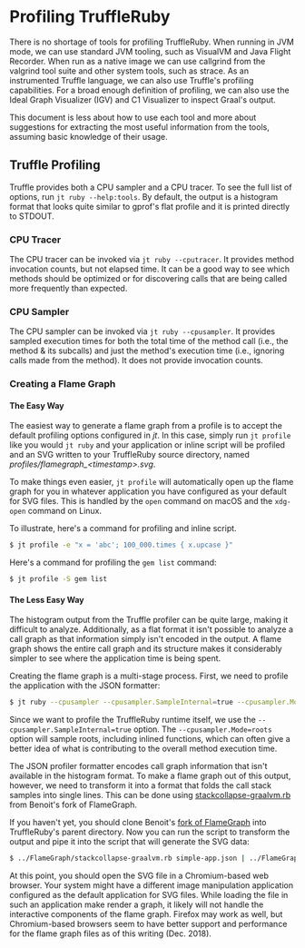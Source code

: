 # Profiling TruffleRuby

There is no shortage of tools for profiling TruffleRuby. When running in JVM mode, we can
use standard JVM tooling, such as VisualVM and Java Flight Recorder. When run as a native
image we can use callgrind from the valgrind tool suite and other system tools, such as
strace. As an instrumented Truffle language, we can also use Truffle's profiling
capabilities. For a broad enough definition of profiling, we can also use the Ideal Graph
Visualizer (IGV) and C1 Visualizer to inspect Graal's output.

This document is less about how to use each tool and more about suggestions for extracting
the most useful information from the tools, assuming basic knowledge of their usage.

## Truffle Profiling

Truffle provides both a CPU sampler and a CPU tracer. To see the full list of options, run
`jt ruby --help:tools`. By default, the output is a histogram format that looks quite
similar to gprof's flat profile and it is printed directly to STDOUT.

### CPU Tracer

The CPU tracer can be invoked via `jt ruby --cputracer`. It provides method invocation
counts, but not elapsed time. It can be a good way to see which methods should be optimized
or for discovering calls that are being called more frequently than expected.

### CPU Sampler

The CPU sampler can be invoked via `jt ruby --cpusampler`. It provides sampled execution
times for both the total time of the method call (i.e., the method & its subcalls)
and just the method's execution time (i.e., ignoring calls made from the method). It does
not provide invocation counts.

### Creating a Flame Graph

#### The Easy Way

The easiest way to generate a flame graph from a profile is to accept the default profiling
options configured in _jt_. In this case, simply run `jt profile` like you would `jt ruby`
and your application or inline script will be profiled and an SVG written to your
TruffleRuby source directory, named _profiles/flamegraph\_\<timestamp\>.svg_.

To make things even easier, `jt profile` will automatically open up the flame graph for
you in whatever application you have configured as your default for SVG files. This is
handled by the `open` command on macOS and the `xdg-open` command on Linux.

To illustrate, here's a command for profiling and inline script.

```bash
$ jt profile -e "x = 'abc'; 100_000.times { x.upcase }"
```

Here's a command for profiling the `gem list` command:

```bash
$ jt profile -S gem list
```

#### The Less Easy Way

The histogram output from the Truffle profiler can be quite large, making it difficult to
analyze. Additionally, as a flat format it isn't possible to analyze a call graph as that
information simply isn't encoded in the output. A flame graph shows the entire call graph
and its structure makes it considerably simpler to see where the application time is being
spent.

Creating the flame graph is a multi-stage process. First, we need to profile the application
with the JSON formatter:

```bash
$ jt ruby --cpusampler --cpusampler.SampleInternal=true --cpusampler.Mode=roots --cpusampler.Output=json -e 'p :hello' > simple-app.json
```

Since we want to profile the TruffleRuby runtime itself, we use the
`--cpusampler.SampleInternal=true` option. The `--cpusampler.Mode=roots` option will
sample roots, including inlined functions, which can often give a better idea of what
is contributing to the overall method execution time.

The JSON profiler formatter encodes call graph information that isn't available in the
histogram format. To make a flame graph out of this output, however, we need to transform
it into a format that folds the call stack samples into single lines. This can be done
using [stackcollapse-graalvm.rb](https://github.com/eregon/FlameGraph/blob/graalvm/stackcollapse-graalvm.rb)
from Benoit's fork of FlameGraph.

If you haven't yet, you should clone Benoit's [fork of FlameGraph](https://github.com/eregon/FlameGraph/tree/graalvm)
into TruffleRuby's parent directory. Now you can run the script to transform the output and
pipe it into the script that will generate the SVG data:

```bash
$ ../FlameGraph/stackcollapse-graalvm.rb simple-app.json | ../FlameGraph/flamegraph.pl > simple-app.svg
```

At this point, you should open the SVG file in a Chromium-based web browser. Your system
might have a different image manipulation application configured as the default application
for SVG files. While loading the file in such an application make render a graph, it likely
will not handle the interactive components of the flame graph. Firefox may work as well,
but Chromium-based browsers seem to have better support and performance for the flame graph
files as of this writing (Dec. 2018).